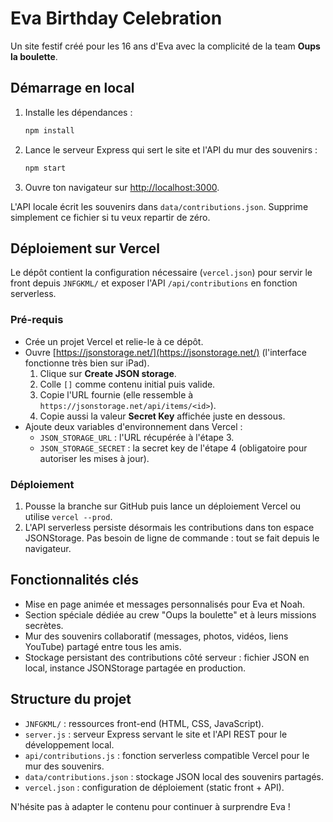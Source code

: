# Eva Birthday Celebration

Un site festif créé pour les 16 ans d'Eva avec la complicité de la team **Oups la boulette**.

## Démarrage en local

1. Installe les dépendances :
   ```bash
   npm install
   ```
2. Lance le serveur Express qui sert le site et l'API du mur des souvenirs :
   ```bash
   npm start
   ```
3. Ouvre ton navigateur sur [http://localhost:3000](http://localhost:3000).

L'API locale écrit les souvenirs dans `data/contributions.json`. Supprime simplement ce fichier si tu veux repartir de zéro.

## Déploiement sur Vercel

Le dépôt contient la configuration nécessaire (`vercel.json`) pour servir le front depuis `JNFGKML/` et exposer l'API `/api/contributions` en fonction serverless.

### Pré-requis

- Crée un projet Vercel et relie-le à ce dépôt.
- Ouvre [https://jsonstorage.net/](https://jsonstorage.net/) (l'interface fonctionne très bien sur iPad).
  1. Clique sur **Create JSON storage**.
  2. Colle `[]` comme contenu initial puis valide.
  3. Copie l'URL fournie (elle ressemble à `https://jsonstorage.net/api/items/<id>`).
  4. Copie aussi la valeur **Secret Key** affichée juste en dessous.
- Ajoute deux variables d'environnement dans Vercel :
  - `JSON_STORAGE_URL` : l'URL récupérée à l'étape 3.
  - `JSON_STORAGE_SECRET` : la secret key de l'étape 4 (obligatoire pour autoriser les mises à jour).

### Déploiement

1. Pousse la branche sur GitHub puis lance un déploiement Vercel ou utilise `vercel --prod`.
2. L'API serverless persiste désormais les contributions dans ton espace JSONStorage. Pas besoin de ligne de commande : tout se fait depuis le navigateur.

## Fonctionnalités clés

- Mise en page animée et messages personnalisés pour Eva et Noah.
- Section spéciale dédiée au crew "Oups la boulette" et à leurs missions secrètes.
- Mur des souvenirs collaboratif (messages, photos, vidéos, liens YouTube) partagé entre tous les amis.
- Stockage persistant des contributions côté serveur : fichier JSON en local, instance JSONStorage partagée en production.

## Structure du projet

- `JNFGKML/` : ressources front-end (HTML, CSS, JavaScript).
- `server.js` : serveur Express servant le site et l'API REST pour le développement local.
- `api/contributions.js` : fonction serverless compatible Vercel pour le mur des souvenirs.
- `data/contributions.json` : stockage JSON local des souvenirs partagés.
- `vercel.json` : configuration de déploiement (static front + API).

N'hésite pas à adapter le contenu pour continuer à surprendre Eva !
